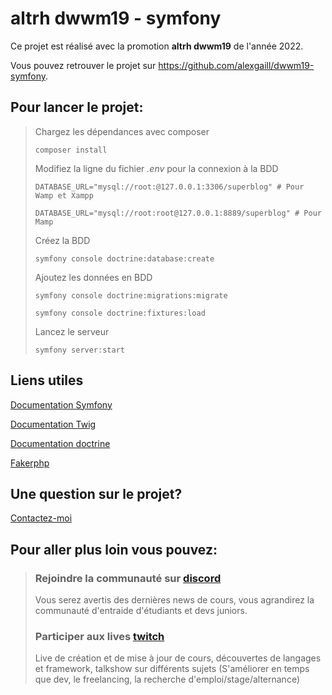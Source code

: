 # altrh dwwm19 - symfony 

Ce projet est réalisé avec la promotion **altrh dwwm19** de l'année 2022.

Vous pouvez retrouver le projet sur <https://github.com/alexgaill/dwwm19-symfony>.

## Pour lancer le projet:

> Chargez les dépendances avec composer
>
> ``` 
> composer install 
> ```
>
> Modifiez la ligne du fichier *.env* pour la connexion à la BDD
>
> ``` 
> DATABASE_URL="mysql://root:@127.0.0.1:3306/superblog" # Pour Wamp et Xampp
>
> DATABASE_URL="mysql://root:root@127.0.0.1:8889/superblog" # Pour Mamp 
> ```
>
> Créez la BDD
>
> ``` 
> symfony console doctrine:database:create 
> ```
>
> Ajoutez les données en BDD
>
> ```
> symfony console doctrine:migrations:migrate
> 
> symfony console doctrine:fixtures:load 
> ```
>
> Lancez le serveur
>
> ``` 
> symfony server:start 
> ```

## Liens utiles 

[Documentation Symfony](https://symfony.com/doc/current/index.html)

[Documentation Twig](https://twig.symfony.com/)

[Documentation doctrine](https://www.doctrine-project.org/projects/orm.html)

[Fakerphp](https://fakerphp.github.io/)

## Une question sur le projet? 
[Contactez-moi](mailto:contact@steptosuccess.com)

## Pour aller plus loin vous pouvez:

> ### Rejoindre la communauté sur [discord](https://discord.gg/zDm8RX8jYb)
> Vous serez avertis des dernières news de cours, vous agrandirez la communauté d'entraide d'étudiants et devs juniors.
>
> ### Participer aux lives [twitch](https://www.twitch.tv/alex_gaill)
> Live de création et de mise à jour de cours, découvertes de langages et framework, talkshow sur différents sujets (S'améliorer en temps que dev, le freelancing, la recherche d'emploi/stage/alternance)

